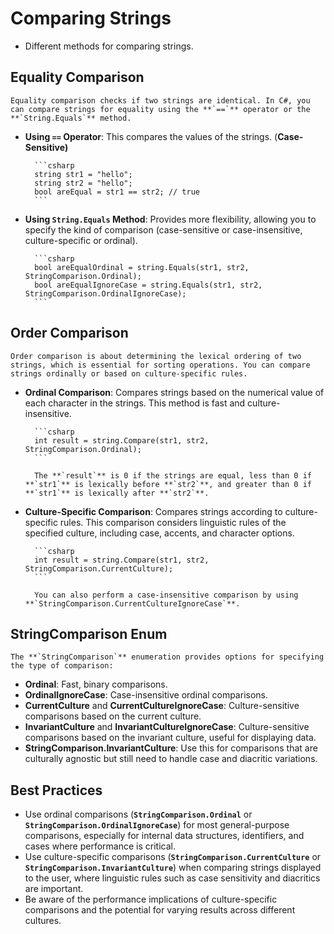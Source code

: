# Comparing Strings

- Different methods for comparing strings.

## **Equality Comparison**

    Equality comparison checks if two strings are identical. In C#, you can compare strings for equality using the **`==`** operator or the **`String.Equals`** method.

- **Using `==` Operator**: This compares the values of the strings. (**Case-Sensitive)**

        ```csharp
        string str1 = "hello";
        string str2 = "hello";
        bool areEqual = str1 == str2; // true
        ```

- **Using `String.Equals` Method**: Provides more flexibility, allowing you to specify the kind of comparison (case-sensitive or case-insensitive, culture-specific or ordinal).

        ```csharp
        bool areEqualOrdinal = string.Equals(str1, str2, StringComparison.Ordinal);
        bool areEqualIgnoreCase = string.Equals(str1, str2, StringComparison.OrdinalIgnoreCase);
        ```

## **Order Comparison**

    Order comparison is about determining the lexical ordering of two strings, which is essential for sorting operations. You can compare strings ordinally or based on culture-specific rules.

- **Ordinal Comparison**: Compares strings based on the numerical value of each character in the strings. This method is fast and culture-insensitive.

        ```csharp
        int result = string.Compare(str1, str2, StringComparison.Ordinal);
        ```

        The **`result`** is 0 if the strings are equal, less than 0 if **`str1`** is lexically before **`str2`**, and greater than 0 if **`str1`** is lexically after **`str2`**.

- **Culture-Specific Comparison**: Compares strings according to culture-specific rules. This comparison considers linguistic rules of the specified culture, including case, accents, and character options.

        ```csharp
        int result = string.Compare(str1, str2, StringComparison.CurrentCulture);
        ```

        You can also perform a case-insensitive comparison by using **`StringComparison.CurrentCultureIgnoreCase`**.

## **StringComparison Enum**

    The **`StringComparison`** enumeration provides options for specifying the type of comparison:

- **Ordinal**: Fast, binary comparisons.
- **OrdinalIgnoreCase**: Case-insensitive ordinal comparisons.
- **CurrentCulture** and **CurrentCultureIgnoreCase**: Culture-sensitive comparisons based on the current culture.
- **InvariantCulture** and **InvariantCultureIgnoreCase**: Culture-sensitive comparisons based on the invariant culture, useful for displaying data.
- **StringComparison.InvariantCulture**: Use this for comparisons that are culturally agnostic but still need to handle case and diacritic variations.

## **Best Practices**

- Use ordinal comparisons (**`StringComparison.Ordinal`** or **`StringComparison.OrdinalIgnoreCase`**) for most general-purpose comparisons, especially for internal data structures, identifiers, and cases where performance is critical.
- Use culture-specific comparisons (**`StringComparison.CurrentCulture`** or **`StringComparison.InvariantCulture`**) when comparing strings displayed to the user, where linguistic rules such as case sensitivity and diacritics are important.
- Be aware of the performance implications of culture-specific comparisons and the potential for varying results across different cultures.
